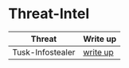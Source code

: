 # Threat-Intel

| Threat                                         | Write up         |
|-----------------------------------------------|----------------------------|
| Tusk-Infostealer                              | <a href="https://github.com/slybdev/Tusk-Infostealer">write up</a>|           |
